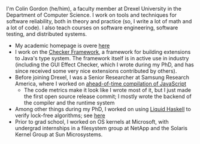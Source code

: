 I'm Colin Gordon (he/him), a faculty member at Drexel University in the Department of Computer Science. I work on tools and techniques for software reliability, both in theory and practice (so, I write a lot of math and a lot of code).  I also teach courses on software engineering, software testing, and distributed systems.

- My academic homepage is overe [here](https://csgordon.github.io/)
- I work on the [Checker Framework](https://github.com/typetools/checker-framework), a framework for building extensions to Java's type system. The framework itself is in active use in industry (including the GUI Effect Checker, which I wrote during my PhD, and has since received some very nice extensions contributed by others).
- Before joining Drexel, I was a Senior Researcher at Samsung Research America, where I worked on [ahead-of-time compilation of JavaScript](https://github.com/Samsung/SJS)
    + The code metrics make it look like I wrote most of it, but I just made the first open source release commit; I mostly wrote the backend of the compiler and the runtime system
- Among other things during my PhD, I worked on using [Liquid Haskell](https://github.com/ucsd-progsys/liquidhaskell) to verify lock-free algorithms; see [here](https://github.com/csgordon/rghaskell)
- Prior to grad school, I worked on OS kernels at Microsoft, with undergrad internships in a filesystem group at NetApp and the Solaris Kernel Group at Sun Microsystems.
